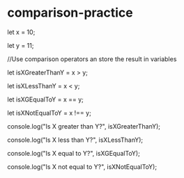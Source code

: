 # comparison-practice
let x = 10;

let y = 11;


//Use comparison operators an store the result in variables

let isXGreaterThanY = x > y;

let isXLessThanY = x < y;

let isXGEqualToY = x == y;

let isXNotEqualToY = x !== y;


console.log("Is X greater than Y?", isXGreaterThanY);

console.log("Is X less than Y?", isXLessThanY);

console.log("Is X equal to Y?", isXGEqualToY);

console.log("Is X not equal to Y?", isXNotEqualToY);
